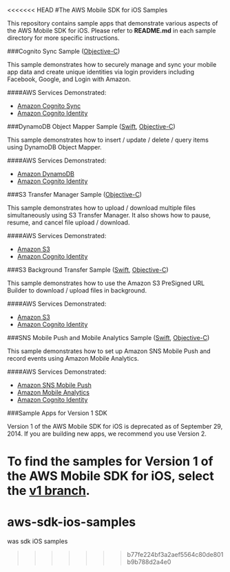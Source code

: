 <<<<<<< HEAD
#The AWS Mobile SDK for iOS Samples

This repository contains sample apps that demonstrate various aspects of the AWS Mobile SDK for iOS. Please refer to **README.md** in each sample directory for more specific instructions.

###Cognito Sync Sample ([Objective-C](https://github.com/awslabs/aws-sdk-ios-samples/tree/master/CognitoSync-Sample/Objective-C/))

This sample demonstrates how to securely manage and sync your mobile app data and create unique identities via login providers including Facebook, Google, and Login with Amazon.

####AWS Services Demonstrated:

* [Amazon Cognito Sync](http://aws.amazon.com/cognito/)
* [Amazon Cognito Identity](http://aws.amazon.com/cognito/)

###DynamoDB Object Mapper Sample ([Swift](https://github.com/awslabs/aws-sdk-ios-samples/tree/master/DynamoDBObjectMapper-Sample/Swift/), [Objective-C](https://github.com/awslabs/aws-sdk-ios-samples/tree/master/DynamoDBObjectMapper-Sample/Objective-C/))

This sample demonstrates how to insert / update / delete / query items using DynamoDB Object Mapper.

####AWS Services Demonstrated:

* [Amazon DynamoDB](http://aws.amazon.com/dynamodb/)
* [Amazon Cognito Identity](http://aws.amazon.com/cognito/)

###S3 Transfer Manager Sample ([Objective-C](https://github.com/awslabs/aws-sdk-ios-samples/tree/master/S3TransferManager-Sample/Objective-C/))

This sample demonstrates how to upload / download multiple files simultaneously using S3 Transfer Manager. It also shows how to pause, resume, and cancel file upload / download.

####AWS Services Demonstrated:

* [Amazon S3](http://aws.amazon.com/s3/)
* [Amazon Cognito Identity](http://aws.amazon.com/cognito/)

###S3 Background Transfer Sample ([Swift](https://github.com/awslabs/aws-sdk-ios-samples/tree/master/S3BackgroundTransfer-Sample/Swift/), [Objective-C](https://github.com/awslabs/aws-sdk-ios-samples/tree/master/S3BackgroundTransfer-Sample/Objective-C/))

This sample demonstrates how to use the Amazon S3 PreSigned URL Builder to download / upload files in background.

####AWS Services Demonstrated:

* [Amazon S3](http://aws.amazon.com/s3/)
* [Amazon Cognito Identity](http://aws.amazon.com/cognito/)


###SNS Mobile Push and Mobile Analytics Sample ([Swift](https://github.com/awslabs/aws-sdk-ios-samples/tree/master/SNS-MobileAnalytics-Sample/Swift/), [Objective-C](https://github.com/awslabs/aws-sdk-ios-samples/tree/master/SNS-MobileAnalytics-Sample/Objective-C/))

This sample demonstrates how to set up Amazon SNS Mobile Push and record events using Amazon Mobile Analytics.

####AWS Services Demonstrated:

* [Amazon SNS Mobile Push](http://aws.amazon.com/sns/)
* [Amazon Mobile Analytics](http://aws.amazon.com/mobileanalytics/)
* [Amazon Cognito Identity](http://aws.amazon.com/cognito/)

###Sample Apps for Version 1 SDK

Version 1 of the AWS Mobile SDK for iOS is deprecated as of September 29, 2014. If you are building new apps, we recommend you use Version 2.

To find the samples for Version 1 of the AWS Mobile SDK for iOS, select the [v1 branch](https://github.com/awslabs/aws-sdk-ios-samples/tree/v1).
=======
# aws-sdk-ios-samples
was sdk iOS samples
>>>>>>> b77fe224bf3a2aef5564c80de801b9b788d2a4e0
